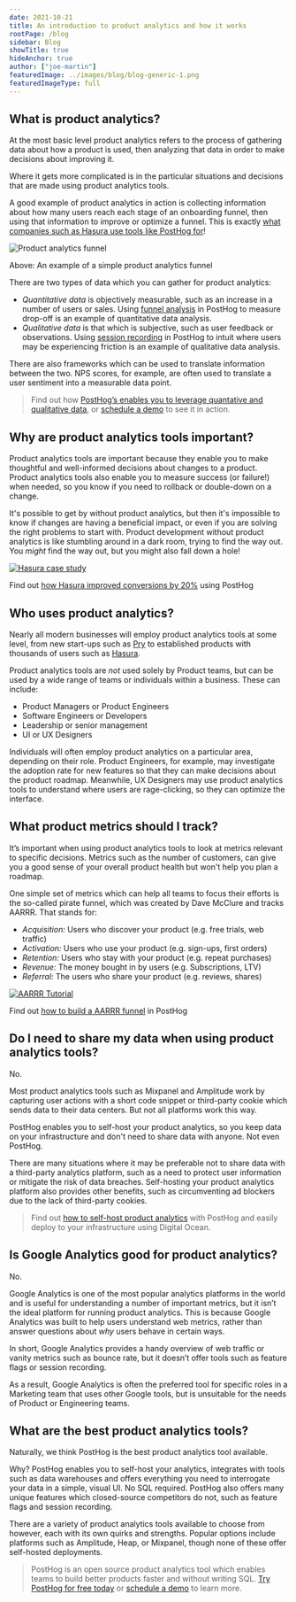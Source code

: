 ```yaml
---
date: 2021-10-21
title: An introduction to product analytics and how it works
rootPage: /blog
sidebar: Blog
showTitle: true
hideAnchor: true
author: ["joe-martin"]
featuredImage: ../images/blog/blog-generic-1.png
featuredImageType: full
---
```

## What is product analytics?

At the most basic level product analytics refers to the process of gathering data about how a product is used, then analyzing that data in order to make decisions about improving it.

Where it gets more complicated is in the particular situations and decisions that are made using product analytics tools.

A good example of product analytics in action is collecting information about how many users reach each stage of an onboarding funnel, then using that information to improve or optimize a funnel. This is exactly [what companies such as Hasura use tools like PostHog for](/customers/hasura)!

![Product analytics funnel](../images/tutorials/pirate-funnel/slide-funnels.png)

<p align = "center"><figcaption>Above: An example of a simple product analytics funnel</figcaption>
</p>

There are two types of data which you can gather for product analytics:

- *Quantitative data* is objectively measurable, such as an increase in a number of users or sales. Using [funnel analysis](/docs/user-guides/funnels) in PostHog to measure drop-off is an example of quantitative data analysis.
- *Qualitative data* is that which is subjective, such as user feedback or observations. Using [session recording](/docs/user-guides/recordings) in PostHog to intuit where users may be experiencing friction is an example of qualitative data analysis.

There are also frameworks which can be used to translate information between the two. NPS scores, for example, are often used to translate a user sentiment into a measurable data point.

> Find out how [PostHog’s enables you to leverage quantative and qualitative data](/product), or [schedule a demo](/book-a-demo) to see it in action. 

## Why are product analytics tools important?

Product analytics tools are important because they enable you to make thoughtful and well-informed decisions about changes to a product. Product analytics tools also enable you to measure success (or failure!) when needed, so you know if you need to rollback or double-down on a change. 

It's possible to get by without product analytics, but then it's impossible to know if changes are having a beneficial impact, or even if you are solving the right problems to start with. Product development without product analytics is like stumbling around in a dark room, trying to find the way out. You _might_ find the way out, but you might also fall down a hole! 

[![Hasura case study](../images/customers/hasura/screenshot.png)](/customers/hasura)

<figcaption className="text-center">
Find out <a href="/customers/hasura">how Hasura improved conversions by 20%</a> using PostHog
</figcaption>

## Who uses product analytics?

Nearly all modern businesses will employ product analytics tools at some level, from new start-ups such as [Pry](/customers/pry) to established products with thousands of users such as [Hasura](/customers/hasura).

Product analytics tools are _not_ used solely by Product teams, but can be used by a wide range of teams or individuals within a business. These can include:

- Product Managers or Product Engineers
- Software Engineers or Developers
- Leadership or senior management
- UI or UX Designers

Individuals will often employ product analytics on a particular area, depending on their role. Product Engineers, for example, may investigate the adoption rate for new features so that they can make decisions about the product roadmap. Meanwhile, UX Designers may use product analytics tools to understand where users are rage-clicking, so they can optimize the interface. 

<BorderWrapper>
    <Quote
        imageSource="/images/customers/joe.png"
        size="md"
        name="Joe Saunderson"
        title="Software Engineer, Mention Me"
        quote={`“We use feature flags to issue changes to 50% of users and then compare the effect. Experiment, find results, decide where to focus and then iterate.”`}
    />
</BorderWrapper>

## What product metrics should I track?

It’s important when using product analytics tools to look at metrics relevant to specific decisions. Metrics such as the number of customers, can give you a good sense of your overall product health but won't help you plan a roadmap.

One simple set of metrics which can help all teams to focus their efforts is the so-called pirate funnel, which was created by Dave McClure and tracks AARRR. That stands for:

- *Acquisition:* Users who discover your product (e.g. free trials, web traffic)
- *Activation:* Users who use your product (e.g. sign-ups, first orders)
- *Retention:* Users who stay with your product (e.g. repeat purchases)
- *Revenue:* The money bought in by users (e.g. Subscriptions, LTV)
- *Referral:* The users who share your product (e.g. reviews, shares)


[![AARRR Tutorial](../images/tutorials/banners/aarrr-funnel.png)](/docs/tutorials/aarrr-how-to-build-pirate-funnel-posthog-with-posthog)

<p align = "center"><figcaption>

Find out [how to build a AARRR funnel](/docs/tutorials/aarrr-how-to-build-pirate-funnel-posthog-with-posthog) in PostHog

</figcaption>
</p>

## Do I need to share my data when using product analytics tools?

No. 

Most product analytics tools such as Mixpanel and Amplitude work by capturing user actions with a short code snippet or third-party cookie which sends data to their data centers. But not all platforms work this way.

PostHog enables you to self-host your product analytics, so you keep data on your infrastructure and don't need to share data with anyone. Not even PostHog. 

There are many situations where it may be preferable not to share data with a third-party analytics platform, such as a need to protect user information or mitigate the risk of data breaches. Self-hosting your product analytics platform also provides other benefits, such as circumventing ad blockers due to the lack of third-party cookies.

> Find out [how to self-host product analytics](/docs/self-host) with PostHog and easily deploy to your infrastructure using Digital Ocean. 

## Is Google Analytics good for product analytics?

No.

Google Analytics is one of the most popular analytics platforms in the world and is useful for understanding a number of important metrics, but it isn’t the ideal platform for running product analytics. This is because Google Analytics was built to help users understand web metrics, rather than answer questions about _why_ users behave in certain ways. 

In short, Google Analytics provides a handy overview of web traffic or vanity metrics such as bounce rate, but it doesn’t offer tools such as feature flags or session recording.

As a result, Google Analytics is often the preferred tool for specific roles in a Marketing team that uses other Google tools, but is unsuitable for the needs of Product or Engineering teams. 

<BorderWrapper>
    <Quote
        imageSource="/images/customers/anca.png"
        size="md"
        name="Anca Filip"
        title="Head of Product, Mention Me"
        quote={`“We used to use Google Analytics, but PostHog has helped us improve our product and get a much better understanding of our users than we've ever been able to before."`}
    />
</BorderWrapper>

## What are the best product analytics tools?

Naturally, we think PostHog is the best product analytics tool available. 

Why? PostHog enables you to self-host your analytics, integrates with tools such as data warehouses and offers everything you need to interrogate your data in a simple, visual UI. No SQL required. PostHog also offers many unique features which closed-source competitors do not, such as feature flags and session recording. 

There are a variety of product analytics tools available to choose from however, each with its own quirks and strengths. Popular options include platforms such as Amplitude, Heap, or Mixpanel, though none of these offer self-hosted deployments. 

> PostHog is an open source product analytics tool which enables teams to build better products faster and without writing SQL. [Try PostHog for free today](/signup) or [schedule a demo](/book-a-demo) to learn more. 
